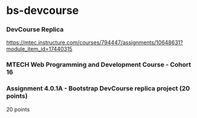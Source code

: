 # bs-devcourse
### DevCourse Replica
https://mtec.instructure.com/courses/794447/assignments/10648631?module_item_id=17440315
### MTECH Web Programming and Development Course - Cohort 16
### Assignment 4.0.1A - Bootstrap DevCourse replica project (20 points)
20 points
